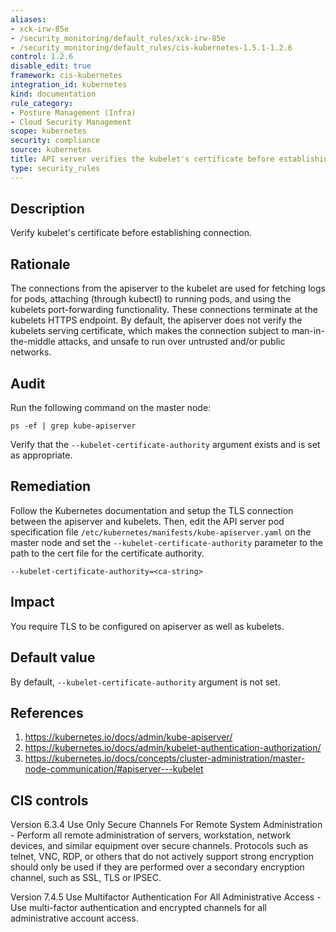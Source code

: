 ```yaml
---
aliases:
- xck-irw-85e
- /security_monitoring/default_rules/xck-irw-85e
- /security_monitoring/default_rules/cis-kubernetes-1.5.1-1.2.6
control: 1.2.6
disable_edit: true
framework: cis-kubernetes
integration_id: kubernetes
kind: documentation
rule_category:
- Posture Management (Infra)
- Cloud Security Management
scope: kubernetes
security: compliance
source: kubernetes
title: API server verifies the kubelet's certificate before establishing connection
type: security_rules
---
```


## Description

Verify kubelet's certificate before establishing connection.

## Rationale

The connections from the apiserver to the kubelet are used for fetching logs for pods, attaching (through kubectl) to running pods, and using the kubelets port-forwarding functionality. These connections terminate at the kubelets HTTPS endpoint. By default, the apiserver does not verify the kubelets serving certificate, which makes the connection subject to man-in-the-middle attacks, and unsafe to run over untrusted and/or public networks.

## Audit

Run the following command on the master node:
```
ps -ef | grep kube-apiserver
```
Verify that the `--kubelet-certificate-authority` argument exists and is set as appropriate.

## Remediation

Follow the Kubernetes documentation and setup the TLS connection between the apiserver and kubelets. Then, edit the API server pod specification file `/etc/kubernetes/manifests/kube-apiserver.yaml` on the master node and set the `--kubelet-certificate-authority` parameter to the path to the cert file for the certificate authority. 

```
--kubelet-certificate-authority=<ca-string>
```

## Impact

You require TLS to be configured on apiserver as well as kubelets.

## Default value

By default, `--kubelet-certificate-authority` argument is not set.

## References

1. https://kubernetes.io/docs/admin/kube-apiserver/ 
2. https://kubernetes.io/docs/admin/kubelet-authentication-authorization/ 
3. https://kubernetes.io/docs/concepts/cluster-administration/master-node-communication/#apiserver---kubelet

## CIS controls

Version 6.3.4 Use Only Secure Channels For Remote System Administration - Perform all remote administration of servers, workstation, network devices, and similar equipment over secure channels. Protocols such as telnet, VNC, RDP, or others that do not actively support strong encryption should only be used if they are performed over a secondary encryption channel, such as SSL, TLS or IPSEC. 

Version 7.4.5 Use Multifactor Authentication For All Administrative Access - Use multi-factor authentication and encrypted channels for all administrative account access.
